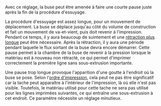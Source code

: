 Avec ce réglage, la buse peut être amenée à faire une courte pause juste après la fin de la procédure d'essuyage.

La procédure d'essuyage est assez longue, pour un mouvement de déplacement. La buse se déplace jusqu'au côté du volume de construction et fait un mouvement de va-et-vient, puis doit revenir à l'impression. Pendant ce temps, il y aura beaucoup de suintement et une [rétraction plus longue](wipe_retraction_amount.md) peut être nécessaire. Après la rétraction, il y aura une période pendant laquelle le flux sortant de la buse devra encore démarrer. Cette pause permet à la chambre de la buse de revenir à la pression lorsque le matériau est à nouveau non rétracté, ce qui permet d'imprimer correctement la première ligne sans sous-extrusion importante.

Une pause trop longue provoque l'apparition d'une goutte à l'endroit où la buse se pose. Selon l'[ordre d'impression](../infill/infill_before_walls.md), cela peut ne pas être significatif car la tache peut apparaître à l'intérieur de l'impression, là où elle n'est pas visible. Toutefois, le matériau utilisé pour cette tache ne sera pas utilisé pour les lignes imprimées suivantes, ce qui entraîne une sous-extrusion à cet endroit. Ce paramètre nécessite un réglage minutieux.
